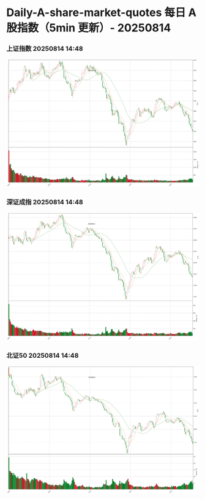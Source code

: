
# Daily-A-share-market-quotes 每日 A 股指数（5min 更新）- 20250814

### 上证指数 20250814 14:48
![](./fig/2025/8/20250814-sh000001.png)

### 深证成指 20250814 14:48
![](./fig/2025/8/20250814-sz399001.png)

### 北证50 20250814 14:48
![](./fig/2025/8/20250814-bj899050.png)
